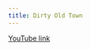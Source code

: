 ```yaml
---
title: Dirty Old Town
---
```


[YouTube link](https://www.youtube.com/watch?v=s11BuatTuXk)

```

```
